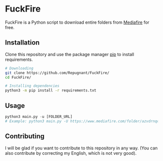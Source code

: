 
# FuckFire

FuckFire is a Python script to download entire folders from [Mediafire](https://www.mediafire.com) for free.

## Installation

Clone this repository and use the package manager [pip](https://pip.pypa.io/en/stable/) to install requirements.

```bash
# Downloading
git clone https://github.com/Repugnant/FuckFire/
cd FuckFire/

# Installing dependencies
python3 -m pip install -r requirements.txt

```

## Usage

```python
python3 main.py -u [FOLDER_URL]
# Example: python3 main.py -U https://www.mediafire.com/folder/azvdrnqccpybs/test01/

```

## Contributing

I will be glad if you want to contribute to this repository in any way.
(You can also contribute by correcting my English, which is not very good).
